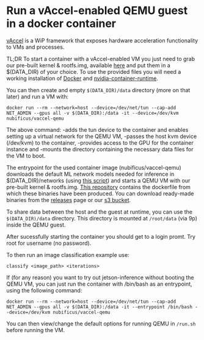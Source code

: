 # Run a vAccel-enabled QEMU guest in a docker container

[vAccel](https://vaccel.org) is a WiP framework that exposes hardware acceleration functionality to VMs and processes.

TL;DR To start a container with a vAccel-enabled VM you just need to grab our pre-built kernel & rootfs.img, available [here](https://github.com/nubificus/qemu-x86-build/releases) and put them in a $(DATA_DIR) of your choice. To use the provided files you will need a working installation of [Docker](https://www.docker.com/) and [nvidia-container-runtime](https://github.com/NVIDIA/nvidia-container-runtime).

You can then create and empty `$(DATA_DIR)/data` directory (more on that later) and run a VM with:

```
docker run --rm --network=host --device=/dev/net/tun --cap-add NET_ADMIN --gpus all -v $(DATA_DIR):/data -it --device=/dev/kvm nubificus/vaccel-qemu
```

The above command: 
-adds the tun device to the container and enables setting up a virtual network for the QEMU VM, 
-passes the host kvm device (/dev/kvm) to the container, 
-provides access to the GPU for the container instance and 
-mounts the directory containing the necessary data files for the VM to boot.

The entrypoint for the used container image (nubificus/vaccel-qemu) downloads the default ML network models needed for inference in $(DATA_DIR)/networks (using [this script](https://github.com/dusty-nv/jetson-inference/blob/master/tools/download-models.sh)) and starts a QEMU VM with our pre-built kernel & rootfs.img. [This repository](https://github.com/nubificus/qemu-x86-build) contains the dockerfile from which these binaries have been produced. You can download ready-made binaries from the [releases](https://github.com/nubificus/qemu-x86-build/releases/latest) page or our [s3 bucket](https://s3.nbfc.io/nbfc-assets/github/qemu-x86-guest).

To share data between the host and the guest at runtime, you can use the `$(DATA_DIR)/data` directory. This directory is mounted at `/root/data` (via 9p) inside the QEMU guest.

After sucessfully starting the container you should get to a login promt. Try root for username (no password).

To then run an image classification example use:
```
classify <image_path> <iterations>
```

If (for any reason) you want to try out jetson-inference without booting the QEMU VM, you can just run the container with /bin/bash as an entrypoint, using the following command:

```
docker run --rm --network=host --device=/dev/net/tun --cap-add NET_ADMIN --gpus all -v $(DATA_DIR):/data -it --entrypoint /bin/bash --device=/dev/kvm nubificus/vaccel-qemu
```

You can then view/change the default options for running QEMU in `/run.sh` before running the VM.
